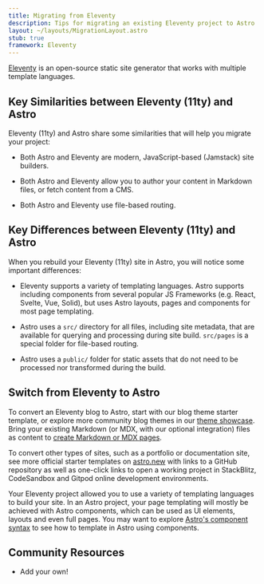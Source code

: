 ```yaml
---
title: Migrating from Eleventy
description: Tips for migrating an existing Eleventy project to Astro
layout: ~/layouts/MigrationLayout.astro
stub: true
framework: Eleventy
---
```


[Eleventy](https://11ty.dev) is an open-source static site generator that works with multiple template languages.

## Key Similarities between Eleventy (11ty) and Astro

Eleventy (11ty) and Astro share some similarities that will help you migrate your project:

- Both Astro and Eleventy are modern, JavaScript-based (Jamstack) site builders.

- Both Astro and Eleventy allow you to author your content in Markdown files, or fetch content from a CMS.

- Both Astro and Eleventy use file-based routing.

## Key Differences between Eleventy (11ty) and Astro

When you rebuild your Eleventy (11ty) site in Astro, you will notice some important differences:

- Eleventy supports a variety of templating languages. Astro supports including components from several popular JS Frameworks (e.g. React, Svelte, Vue, Solid), but uses Astro layouts, pages and components for most page templating.

- Astro uses a `src/` directory for all files, including site metadata, that are available for querying and processing during site build. `src/pages` is a special folder for file-based routing.

- Astro uses a `public/` folder for static assets that do not need to be processed nor transformed during the build.

## Switch from Eleventy to Astro

To convert an Eleventy blog to Astro, start with our blog theme starter template, or explore more community blog themes in our [theme showcase](https://astro.build/themes). Bring your existing Markdown (or MDX, with our optional integration) files as content to [create Markdown or MDX pages](/en/guides/markdown-content/).

To convert other types of sites, such as a portfolio or documentation site, see more official starter templates on [astro.new](https://astro.new) with links to a GitHub repository as well as one-click links to open a working project in StackBlitz, CodeSandbox and Gitpod online development environments.

Your Eleventy project allowed you to use a variety of templating languages to build your site. In an Astro project, your page templating will mostly be achieved with Astro components, which can be used as UI elements, layouts and even full pages. You may want to explore [Astro's component syntax](/en/core-concepts/astro-components/) to see how to template in Astro using components.

## Community Resources

- Add your own!